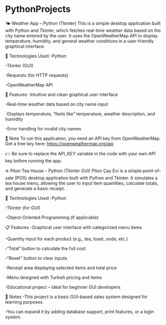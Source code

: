 # PythonProjects


🌤️ Weather App – Python (Tkinter)
This is a simple desktop application built with Python and Tkinter, which fetches real-time weather data based on the city name entered by the user.
It uses the OpenWeatherMap API to display temperature, humidity, and general weather conditions in a user-friendly graphical interface.


🔧 Technologies Used
-Python 

-Tkinter (GUI)

-Requests (for HTTP requests)

-OpenWeatherMap API


🚀 Features
-Intuitive and clean graphical user interface

-Real-time weather data based on city name input

-Displays temperature, “feels like” temperature, weather description, and humidity

-Error handling for invalid city names


🔐 Note
To run this application, you need an API key from OpenWeatherMap.
Get a free key here: https://openweathermap.org/api

👉 Be sure to replace the API_KEY variable in the code with your own API key before running the app.




☕ Piton Tea House – Python (Tkinter GUI)
Piton Çay Evi is a simple point-of-sale (POS) desktop application built with Python and Tkinter. 
It simulates a tea house menu, allowing the user to input item quantities, calculate totals, and generate a basic receipt.


🔧 Technologies Used
-Python 

-Tkinter (for GUI)

-Object-Oriented Programming (if applicable)


📋 Features
-Graphical user interface with categorized menu items

-Quantity input for each product (e.g., tea, toast, soda, etc.)

-“Total” button to calculate the full cost

-“Reset” button to clear inputs

-Receipt area displaying selected items and total price

-Menu designed with Turkish pricing and items

-Educational project – ideal for beginner GUI developers


📝 Notes
-This project is a basic GUI-based sales system designed for learning purposes.

-You can expand it by adding database support, print features, or a login system.




